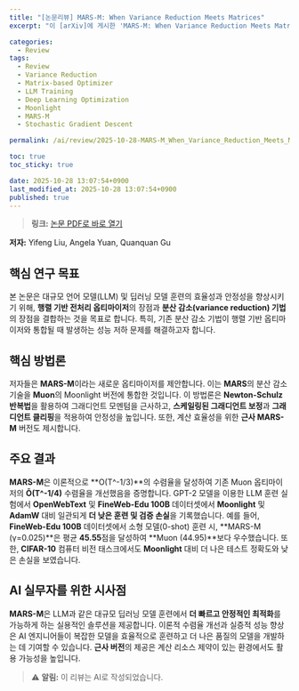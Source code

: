 ```yaml
---
title: "[논문리뷰] MARS-M: When Variance Reduction Meets Matrices"
excerpt: "이 [arXiv]에 게시한 'MARS-M: When Variance Reduction Meets Matrices' 논문에 대한 자세한 리뷰입니다."

categories:
  - Review
tags:
  - Review
  - Variance Reduction
  - Matrix-based Optimizer
  - LLM Training
  - Deep Learning Optimization
  - Moonlight
  - MARS-M
  - Stochastic Gradient Descent

permalink: /ai/review/2025-10-28-MARS-M_When_Variance_Reduction_Meets_Matrices/

toc: true
toc_sticky: true

date: 2025-10-28 13:07:54+0900
last_modified_at: 2025-10-28 13:07:54+0900
published: true
---
```

> **링크:** [논문 PDF로 바로 열기](https://arxiv.org/abs/2510.21800)

**저자:** Yifeng Liu, Angela Yuan, Quanquan Gu



## 핵심 연구 목표
본 논문은 대규모 언어 모델(LLM) 및 딥러닝 모델 훈련의 효율성과 안정성을 향상시키기 위해, **행렬 기반 전처리 옵티마이저**의 장점과 **분산 감소(variance reduction) 기법**의 장점을 결합하는 것을 목표로 합니다. 특히, 기존 분산 감소 기법이 행렬 기반 옵티마이저와 통합될 때 발생하는 성능 저하 문제를 해결하고자 합니다.

## 핵심 방법론
저자들은 **MARS-M**이라는 새로운 옵티마이저를 제안합니다. 이는 **MARS**의 분산 감소 기술을 **Muon**의 Moonlight 버전에 통합한 것입니다. 이 방법론은 **Newton-Schulz 반복법**을 활용하여 그래디언트 모멘텀을 근사하고, **스케일링된 그래디언트 보정**과 **그래디언트 클리핑**을 적용하여 안정성을 높입니다. 또한, 계산 효율성을 위한 **근사 MARS-M** 버전도 제시합니다.

## 주요 결과
**MARS-M**은 이론적으로 **O(T^-1/3)**의 수렴율을 달성하여 기존 Muon 옵티마이저의 **Õ(T^-1/4)** 수렴율을 개선했음을 증명합니다. GPT-2 모델을 이용한 LLM 훈련 실험에서 **OpenWebText** 및 **FineWeb-Edu 100B** 데이터셋에서 **Moonlight** 및 **AdamW** 대비 일관되게 **더 낮은 훈련 및 검증 손실**을 기록했습니다. 예를 들어, **FineWeb-Edu 100B** 데이터셋에서 소형 모델(0-shot) 훈련 시, **MARS-M (γ=0.025)**은 평균 **45.55**점을 달성하여 **Muon (44.95)**보다 우수했습니다. 또한, **CIFAR-10** 컴퓨터 비전 태스크에서도 **Moonlight** 대비 더 나은 테스트 정확도와 낮은 손실을 보였습니다.

## AI 실무자를 위한 시사점
**MARS-M**은 LLM과 같은 대규모 딥러닝 모델 훈련에서 **더 빠르고 안정적인 최적화**를 가능하게 하는 실용적인 솔루션을 제공합니다. 이론적 수렴율 개선과 실증적 성능 향상은 AI 엔지니어들이 복잡한 모델을 효율적으로 훈련하고 더 나은 품질의 모델을 개발하는 데 기여할 수 있습니다. **근사 버전**의 제공은 계산 리소스 제약이 있는 환경에서도 활용 가능성을 높입니다.

> ⚠️ **알림:** 이 리뷰는 AI로 작성되었습니다.